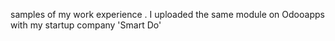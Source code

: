 samples of my work experience . I uploaded the same module on Odooapps with my startup company 'Smart Do'
